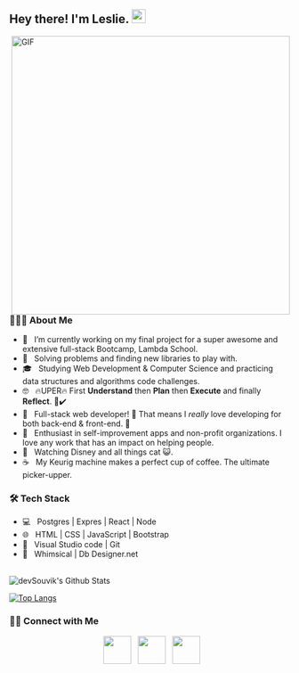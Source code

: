 <h2> Hey there! I'm Leslie. <img src="https://github.com/souvikguria98/souvikguria98/blob/master/Hi.gif" width="25"></h2>
<img align="right" alt="GIF" src="https://media.giphy.com/media/jrnlTtQdMwdpzXs1l7/giphy.gif" width="500"/>

<h3> 👨🏻‍💻 About Me </h3>

- 🔭 &nbsp; I’m currently working on my final project for a super awesome and extensive full-stack Bootcamp, Lambda School.
- 🤔 &nbsp; Solving problems and finding new libraries to play with.
- 🎓 &nbsp; Studying Web Development & Computer Science and practicing data structures and algorithms code challenges.
- 🤓 &nbsp; 🔥UPER🔥 First <b>Understand</b> then <b>Plan</b> then <b>Execute</b> and finally <b>Reflect</b>. 💯✔️
- 💼 &nbsp; Full-stack web developer! 🌹 That means I <i>really</i> love developing for both back-end & front-end. 💜
- 🌱 &nbsp; Enthusiast in self-improvement apps and non-profit organizations. I love any work that has an impact on helping people.
- 🎠 &nbsp; Watching Disney and all things cat 😺.
- ☕ &nbsp; My Keurig machine makes a perfect cup of coffee. The ultimate picker-upper. 

<h3>🛠 Tech Stack</h3>

- 💻 &nbsp; Postgres | Expres | React | Node  
- 🌐 &nbsp; HTML | CSS | JavaScript | Bootstrap 
- 🔧 &nbsp; Visual Studio code  | Git
- 🔹 &nbsp; Whimsical | Db Designer.net

<br>

<img align="center" src="https://github-readme-stats.vercel.app/api?username=rleslie1015&include_all_commits=true&count_private=true&show_icons=true&line_height=20&title_color=7A7ADB&icon_color=2234AE&text_color=D3D3D3&bg_color=0,000000,130F40" alt="devSouvik's Github Stats">

</br>

[![Top Langs](https://github-readme-stats.vercel.app/api/top-langs/?username=rleslie1015&layout=compact&text_color=daf7dc&bg_color=151515)](https://github.com/devSouvik/github-readme-stats)


<h3> 🤝🏻 Connect with Me </h3>

<p align="center">
&nbsp; <a href="https://twitter.com/rleslie1015" target="_blank" rel="noopener noreferrer"><img src="https://img.icons8.com/plasticine/100/000000/twitter.png" width="50" /></a>  
&nbsp; <a href="https://www.linkedin.com/in/rleslie1015/" target="_blank" rel="noopener noreferrer"><img src="https://img.icons8.com/plasticine/100/000000/linkedin.png" width="50" /></a>
&nbsp; <a href="mailto:rleslie1015@gmail.com" target="_blank" rel="noopener noreferrer"><img src="https://img.icons8.com/plasticine/100/000000/gmail.png"  width="50" /></a>
</p>
